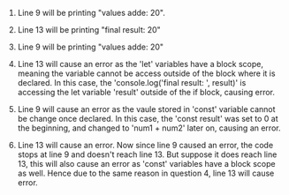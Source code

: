 1. Line 9 will be printing "values adde: 20".
2. Line 13 will be printing "final result: 20"

3. Line 9 will be printing "values adde: 20"
4. Line 13 will cause an error as the 'let' variables have a block scope, meaning the variable cannot be access outside of the block where it is declared. In this case, the 'console.log('final result: ', result)' is accessing the let variable 'result' outside of the if block, causing error.

5. Line 9 will cause an error as the vaule stored in 'const' variable cannot be change once declared. In this case, the 'const result' was set to 0 at the beginning, and changed to 'num1 + num2' later on, causing an error.
6. Line 13 will cause an error. Now since line 9 caused an error, the code stops at line 9 and doesn't reach line 13. But suppose it does reach line 13, this will also cause an error as 'const' variables have a block scope as well. Hence due to the same reason in question 4, line 13 will cause error.
